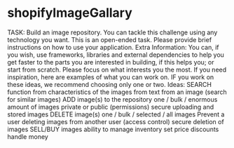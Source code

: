 # shopifyImageGallary
TASK: Build an image repository.  You can tackle this challenge using any technology you want. This is an open-ended task.  Please provide brief instructions on how to use your application.  Extra Information: You can, if you wish, use frameworks, libraries and external dependencies to help you get faster to the parts you are interested in building, if this helps you; or start from scratch.  Please focus on what interests you the most. If you need inspiration, here are examples of what you can work on. IF you work on these ideas, we recommend choosing only one or two.  Ideas: SEARCH function from characteristics of the images from text from an image (search for similar images) ADD image(s) to the repository one / bulk / enormous amount of images private or public (permissions) secure uploading and stored images DELETE image(s) one / bulk / selected / all images Prevent a user deleting images from another user (access control) secure deletion of images SELL/BUY images ability to manage inventory set price discounts handle money
